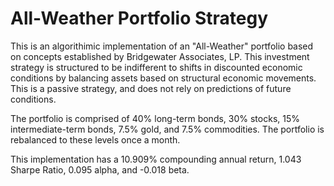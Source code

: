 # All-Weather Portfolio Strategy
This is an algorithimic implementation of an "All-Weather" portfolio based on concepts established by Bridgewater Associates, LP. This investment strategy  is structured to be indifferent to shifts in discounted economic conditions by balancing assets based on structural economic movements. This is a passive strategy, and does not rely on predictions of future conditions.


The portfolio is comprised of 40% long-term bonds, 30% stocks, 15% intermediate-term bonds, 7.5% gold, and 7.5% commodities. The portfolio is rebalanced to these levels once a month.

This implementation has a  10.909% compounding annual return, 1.043 Sharpe Ratio, 0.095 alpha, and -0.018 beta.



